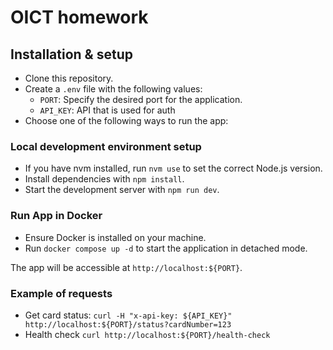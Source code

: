 # OICT homework

## Installation & setup
- Clone this repository.
- Create a `.env` file with the following values:
  - `PORT`: Specify the desired port for the application.
  - `API_KEY`: API that is used for auth
- Choose one of the following ways to run the app:

### Local development environment setup
- If you have nvm installed, run `nvm use` to set the correct Node.js version.
- Install dependencies with `npm install`.
- Start the development server with `npm run dev`.

### Run App in Docker
- Ensure Docker is installed on your machine.
- Run `docker compose up -d` to start the application in detached mode.


The app will be accessible at `http://localhost:${PORT}`.

### Example of requests 

- Get card status: `curl -H "x-api-key: ${API_KEY}" http://localhost:${PORT}/status?cardNumber=123`
- Health check `curl http://localhost:${PORT}/health-check`

